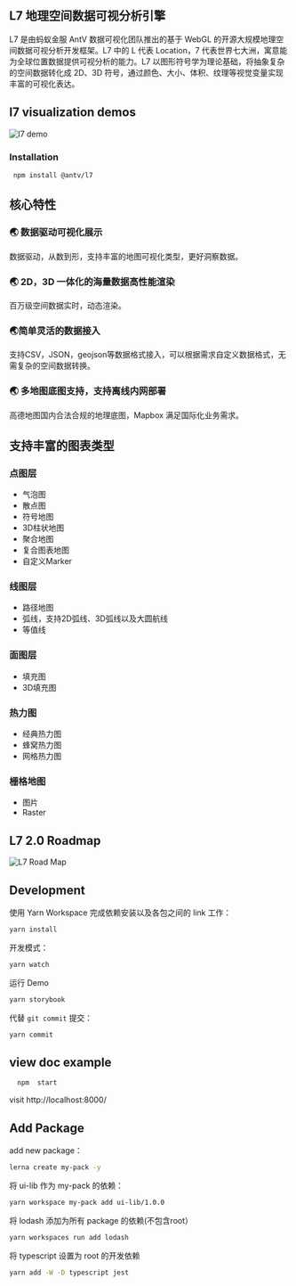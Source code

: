 ## L7 地理空间数据可视分析引擎

L7 是由蚂蚁金服 AntV 数据可视化团队推出的基于 WebGL 的开源大规模地理空间数据可视分析开发框架。L7 中的 L 代表 Location，7 代表世界七大洲，寓意能为全球位置数据提供可视分析的能力。L7 以图形符号学为理论基础，将抽象复杂的空间数据转化成 2D、3D 符号，通过颜色、大小、体积、纹理等视觉变量实现丰富的可视化表达。


## l7 visualization demos

![l7 demo](https://gw.alipayobjects.com/mdn/antv_site/afts/img/A*SGU-QIZsnyoAAAAAAAAAAABkARQnAQ)


### Installation

```
 npm install @antv/l7

```


## 核心特性

### 🌏 数据驱动可视化展示

数据驱动，从数到形，支持丰富的地图可视化类型，更好洞察数据。

### 🌏 2D，3D 一体化的海量数据高性能渲染

百万级空间数据实时，动态渲染。

### 🌏简单灵活的数据接入

支持CSV，JSON，geojson等数据格式接入，可以根据需求自定义数据格式，无需复杂的空间数据转换。

### 🌏 多地图底图支持，支持离线内网部署

高德地图国内合法合规的地理底图，Mapbox 满足国际化业务需求。

## 支持丰富的图表类型

### 点图层
 
 - 气泡图
 - 散点图
 - 符号地图
 - 3D柱状地图
 - 聚合地图
 - 复合图表地图
 - 自定义Marker

### 线图层

- 路径地图
- 弧线，支持2D弧线、3D弧线以及大圆航线
- 等值线

### 面图层

- 填充图
- 3D填充图

### 热力图

- 经典热力图
- 蜂窝热力图
- 网格热力图

### 栅格地图
- 图片
- Raster

## L7 2.0 Roadmap

![L7 Road Map](https://gw.alipayobjects.com/mdn/antv_site/afts/img/A*3j9HTLTQT2MAAAAAAAAAAABkARQnAQ)

## Development

使用 Yarn Workspace 完成依赖安装以及各包之间的 link 工作：
```bash
yarn install
```

开发模式：
```bash
yarn watch
```

运行 Demo
```bash
yarn storybook
```

代替 `git commit` 提交：
```bash
yarn commit
```

## view doc example

```bash
  npm  start
```
visit http://localhost:8000/

## Add Package

add new package：
```bash
lerna create my-pack -y
```

将 ui-lib 作为 my-pack 的依赖：
```bash
yarn workspace my-pack add ui-lib/1.0.0
```

将 lodash 添加为所有 package 的依赖(不包含root）
```bash
yarn workspaces run add lodash
```

将 typescript 设置为 root 的开发依赖
```bash
yarn add -W -D typescript jest
```
